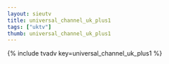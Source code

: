 ```yaml
--- 
layout: sieutv
title: universal_channel_uk_plus1
tags: ["uktv"]
thumb: universal_channel_uk_plus1
---
```

{% include tvadv key=universal_channel_uk_plus1 %}
